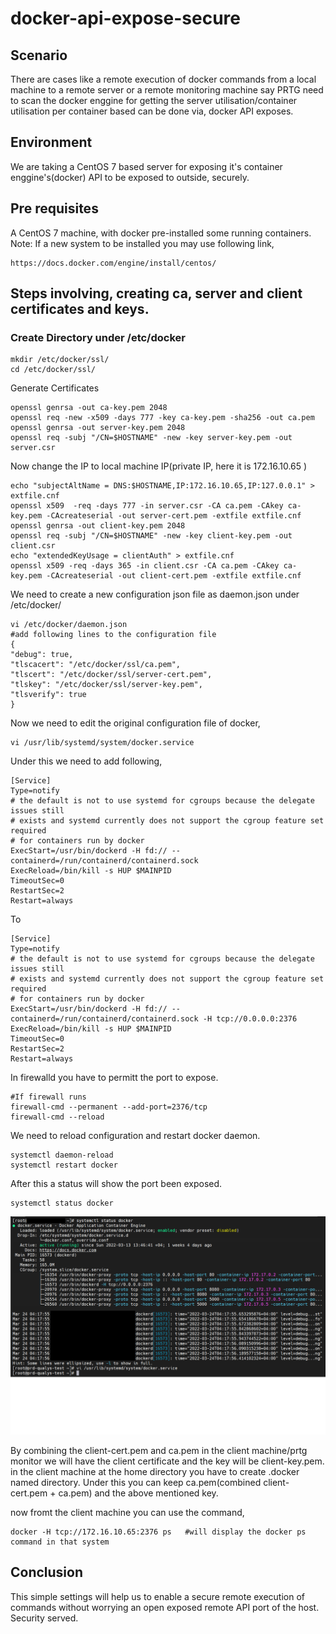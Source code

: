 # docker-api-expose-secure
## Scenario
There are cases like a remote execution of docker commands from a local machine to a remote server or a remote monitoring machine say PRTG need to scan the docker enggine for getting the server utilisation/container utilisation per container based can be done via, docker API exposes.

## Environment
We are taking a CentOS 7 based server for exposing it's container enggine's(docker) API to be exposed to outside, securely.

## Pre requisites
A CentOS 7 machine, with docker pre-installed some running containers.
Note: If a new system to be installed you may use following link, 
```
https://docs.docker.com/engine/install/centos/
```

## Steps involving, creating ca, server and client certificates and keys.
### Create Directory under /etc/docker
```
mkdir /etc/docker/ssl/
cd /etc/docker/ssl/
```
Generate Certificates

```
openssl genrsa -out ca-key.pem 2048
openssl req -new -x509 -days 777 -key ca-key.pem -sha256 -out ca.pem
openssl genrsa -out server-key.pem 2048
openssl req -subj "/CN=$HOSTNAME" -new -key server-key.pem -out server.csr
```
Now change the IP to local machine IP(private IP, here it is 172.16.10.65 )
```
echo "subjectAltName = DNS:$HOSTNAME,IP:172.16.10.65,IP:127.0.0.1" > extfile.cnf
openssl x509  -req -days 777 -in server.csr -CA ca.pem -CAkey ca-key.pem -CAcreateserial -out server-cert.pem -extfile extfile.cnf
openssl genrsa -out client-key.pem 2048
openssl req -subj "/CN=$HOSTNAME" -new -key client-key.pem -out client.csr
echo "extendedKeyUsage = clientAuth" > extfile.cnf
openssl x509 -req -days 365 -in client.csr -CA ca.pem -CAkey ca-key.pem -CAcreateserial -out client-cert.pem -extfile extfile.cnf
```
We need to create a new configuration json file as daemon.json under /etc/docker/
```
vi /etc/docker/daemon.json
#add following lines to the configuration file
{
"debug": true,
"tlscacert": "/etc/docker/ssl/ca.pem",
"tlscert": "/etc/docker/ssl/server-cert.pem",
"tlskey": "/etc/docker/ssl/server-key.pem",
"tlsverify": true
}
```
Now we need to edit the original configuration file of docker, 
```
vi /usr/lib/systemd/system/docker.service
```
Under this we need to add following, 
```
[Service]
Type=notify
# the default is not to use systemd for cgroups because the delegate issues still
# exists and systemd currently does not support the cgroup feature set required
# for containers run by docker
ExecStart=/usr/bin/dockerd -H fd:// --containerd=/run/containerd/containerd.sock
ExecReload=/bin/kill -s HUP $MAINPID
TimeoutSec=0
RestartSec=2
Restart=always
```
To
```
[Service]
Type=notify
# the default is not to use systemd for cgroups because the delegate issues still
# exists and systemd currently does not support the cgroup feature set required
# for containers run by docker
ExecStart=/usr/bin/dockerd -H fd:// --containerd=/run/containerd/containerd.sock -H tcp://0.0.0.0:2376
ExecReload=/bin/kill -s HUP $MAINPID
TimeoutSec=0
RestartSec=2
Restart=always
```
In firewalld you have to permitt the port to expose.
```
#If firewall runs
firewall-cmd --permanent --add-port=2376/tcp
firewall-cmd --reload
```
We need to reload configuration and restart docker daemon.
```
systemctl daemon-reload
systemctl restart docker
```
After this a status will show the port been exposed.
```
systemctl status docker
```

<center><img alt="Awesome GitHub Profile Readme" src="untitled.png"> </img></center>

By combining the client-cert.pem and ca.pem in the client machine/prtg monitor we will have the client certificate and the key will be client-key.pem. 
in the client machine at the home directory you have to create .docker named directory. Under this you can keep ca.pem(combined client-cert.pem + ca.pem) and the above mentioned key.

now fromt the client machine you can use the command, 
```
docker -H tcp://172.16.10.65:2376 ps   #will display the docker ps command in that system
```

## Conclusion
This simple settings will help us to enable a secure remote execution of commands without worrying an open exposed remote API port of the host. Security served.




